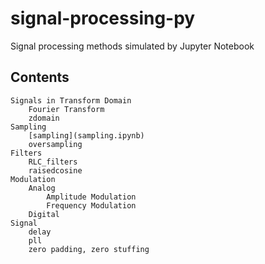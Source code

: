 # signal-processing-py
Signal processing methods simulated by Jupyter Notebook

## Contents 

    Signals in Transform Domain
        Fourier Transform
        zdomain
    Sampling
        [sampling](sampling.ipynb)
        oversampling
    Filters
        RLC_filters
        raisedcosine
    Modulation
        Analog
            Amplitude Modulation
            Frequency Modulation
        Digital
    Signal
        delay
        pll
        zero padding, zero stuffing
